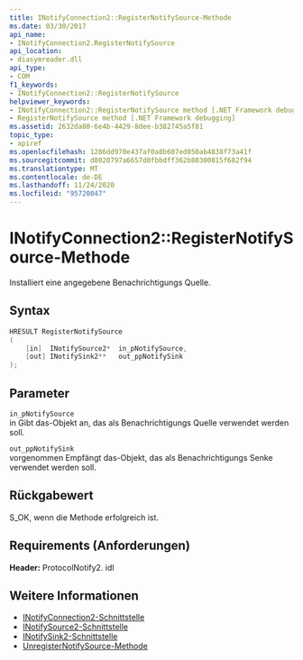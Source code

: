 ```yaml
---
title: INotifyConnection2::RegisterNotifySource-Methode
ms.date: 03/30/2017
api_name:
- INotifyConnection2.RegisterNotifySource
api_location:
- diasymreader.dll
api_type:
- COM
f1_keywords:
- INotifyConnection2::RegisterNotifySource
helpviewer_keywords:
- INotifyConnection2::RegisterNotifySource method [.NET Framework debugging]
- RegisterNotifySource method [.NET Framework debugging]
ms.assetid: 2632da80-6e4b-4429-8dee-b382745a5f81
topic_type:
- apiref
ms.openlocfilehash: 1286dd970e437af0a8b607ed050ab4838f73a41f
ms.sourcegitcommit: d8020797a6657d0fbbdff362b80300815f682f94
ms.translationtype: MT
ms.contentlocale: de-DE
ms.lasthandoff: 11/24/2020
ms.locfileid: "95720047"
---
```

# <a name="inotifyconnection2registernotifysource-method"></a>INotifyConnection2::RegisterNotifySource-Methode

Installiert eine angegebene Benachrichtigungs Quelle.  
  
## <a name="syntax"></a>Syntax  
  
```cpp  
HRESULT RegisterNotifySource  
(  
    [in]  INotifySource2*  in_pNotifySource,  
    [out] INotifySink2**   out_ppNotifySink  
);  
```  
  
## <a name="parameters"></a>Parameter  

 `in_pNotifySource`  
 in Gibt das-Objekt an, das als Benachrichtigungs Quelle verwendet werden soll.  
  
 `out_ppNotifySink`  
 vorgenommen Empfängt das-Objekt, das als Benachrichtigungs Senke verwendet werden soll.  
  
## <a name="return-value"></a>Rückgabewert  

 S_OK, wenn die Methode erfolgreich ist.  
  
## <a name="requirements"></a>Requirements (Anforderungen)  

 **Header:** ProtocolNotify2. idl  
  
## <a name="see-also"></a>Weitere Informationen

- [INotifyConnection2-Schnittstelle](inotifyconnection2-interface.md)
- [INotifySource2-Schnittstelle](inotifysource2-interface.md)
- [INotifySink2-Schnittstelle](inotifysink2-interface.md)
- [UnregisterNotifySource-Methode](inotifyconnection2-unregisternotifysource-method.md)

